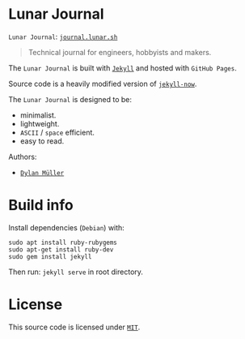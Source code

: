 # Lunar Journal

`Lunar Journal`: [`journal.lunar.sh`](https://journal.lunar.sh)

> Technical journal for engineers, hobbyists and makers.

The `Lunar Journal` is built with [`Jekyll`](https://jekyllrb.com/) and hosted with `GitHub Pages`.

Source code is a heavily modified version of [`jekyll-now`](https://github.com/barryclark/jekyll-now). <br>

The `Lunar Journal` is designed to be:
- minimalist.
- lightweight.
- `ASCII` / `space` efficient.
- easy to read.

Authors:<br>
- [`Dylan Müller`](https://linkedin.com/in/dylanmuller)

# Build info

Install dependencies (`Debian`) with:

```
sudo apt install ruby-rubygems
sudo apt-get install ruby-dev
sudo gem install jekyll
``````

Then run: `jekyll serve` in root directory.

# License

This source code is licensed under [`MIT`](https://opensource.org/license/mit/).
